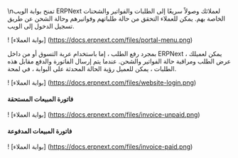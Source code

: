 \nتمنح بوابة الويب ERPNext لعملائك وصولاً سريعًا إلى الطلبات والفواتير والشحنات الخاصة بهم. يمكن للعملاء التحقق من حالة طلباتهم وفواتيرهم وحالة الشحن عن طريق تسجيل الدخول إلى الويب.

! [بوابة العملاء] (https://docs.erpnext.com/files/portal-menu.png)

بمجرد رفع الطلب ، إما باستخدام عربة التسوق أو من داخل ERPNext ، يمكن لعميلك عرض الطلب ومراقبة حالة الفواتير والشحن. عندما يتم إرسال الفاتورة والدفع مقابل هذه الطلبات ، يمكن للعميل رؤية الحالة المحدثة على البوابة ، في لمحة.

! [بوابة العملاء] (https://docs.erpnext.com/files/website-login.png)

#### فاتورة المبيعات المستحقة

! [بوابة العملاء] (https://docs.erpnext.com/files/invoice-unpaid.png)

#### فاتورة المبيعات المدفوعة

! [بوابة العملاء] (https://docs.erpnext.com/files/invoice-paid.png)
